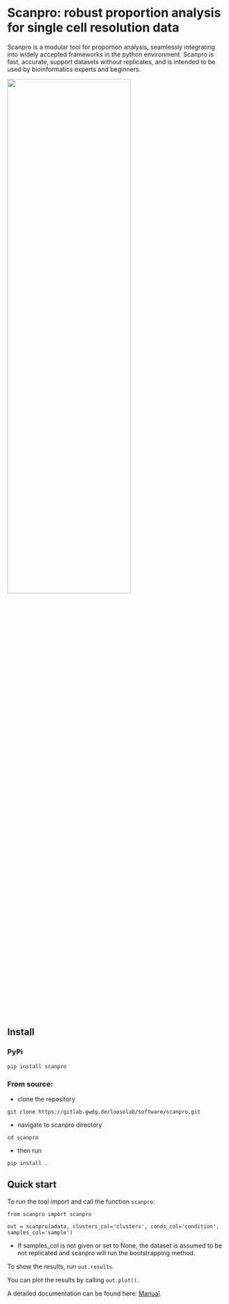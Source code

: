# Scanpro: robust proportion analysis for single cell resolution data
Scanpro is a modular tool for proportion analysis, seamlessly integrating into widely accepted frameworks in the python environment. Scanpro is fast, accurate, support datasets without replicates, and is intended to be used by bioinformatics experts and beginners.

<img src="docs/source/figures/scanpro_workflow.png" width=75% height=55%>

## Install
### PyPi

`pip install scanpro`

### From source: 
- clone the repository
```
git clone https://gitlab.gwdg.de/loosolab/software/scanpro.git
```
- navigate to scanpro directory
```
cd scanpro
```
- then run 
```
pip install .
```
## Quick start
To run the tool import and call the function `scanpro`:
```
from scanpro import scanpro

out = scanpro(adata, clusters_col='clusters', conds_col='condition', samples_col='sample')

```

- If samples_col is not given or set to None, the dataset is assumed to be not replicated and scanpro will run the bootstrapping method.

To show the results, run
```out.results```. 

You can plot the results by calling ```out.plot()```.

A detailed documentation can be found here: [Manual](https://scanpro.readthedocs.io/en/latest/).
